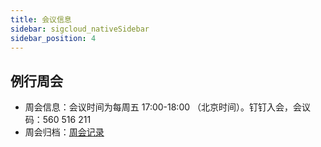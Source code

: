 ```yaml
---
title: 会议信息
sidebar: sigcloud_nativeSidebar
sidebar_position: 4
---
```


## 例行周会
- 周会信息：会议时间为每周五 17:00-18:00 （北京时间）。钉钉入会，会议码：560 516 211
- 周会归档：[周会记录](https://oceanbase.yuque.com/org-wiki-obtech-vh7w9r/cloud-native/hng2krvfkygb375x)